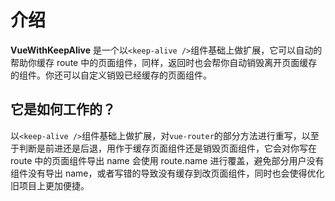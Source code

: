 # 介绍

**VueWithKeepAlive** 是一个以`<keep-alive />`组件基础上做扩展，它可以自动的帮助你缓存 route 中的页面组件，同样，返回时也会帮你自动销毁离开页面缓存的组件。你还可以自定义销毁已经缓存的页面组件。

## 它是如何工作的？

以`<keep-alive />`组件基础上做扩展，对`vue-router`的部分方法进行重写，以至于判断是前进还是后退，用作于缓存页面组件还是销毁页面组件，它会对你写在 route 中的页面组件导出 name 会使用 route.name 进行覆盖，避免部分用户没有组件没有导出 name，或者写错的导致没有缓存到改页面组件，同时也会使得优化旧项目上更加便捷。

